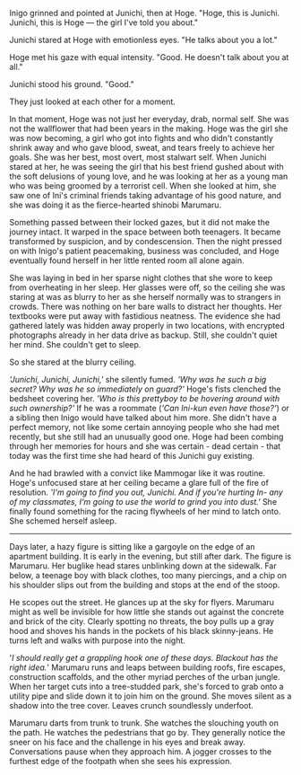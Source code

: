 Inigo grinned and pointed at Junichi, then at Hoge. "Hoge, this is Junichi. Junichi, this is Hoge — the girl I've told you about."

Junichi stared at Hoge with emotionless eyes. "He talks about you a lot."

Hoge met his gaze with equal intensity. "Good. He doesn't talk about you at all."

Junichi stood his ground. "Good."

They just looked at each other for a moment. 

In that moment, Hoge was not just her everyday, drab, normal self. She was not the wallflower that had been years in the making. Hoge was the girl she was now becoming, a girl who got into fights and who didn't constantly shrink away and who gave blood, sweat, and tears freely to achieve her goals. She was her best, most overt, most stalwart self. When Junichi stared at her, he was seeing the girl that his best friend gushed about with the soft delusions of young love, and he was looking at her as a young man who was being groomed by a terrorist cell. When she looked at him, she saw one of Ini's criminal friends taking advantage of his good nature, and she was doing it as the fierce-hearted shinobi Marumaru. 

Something passed between their locked gazes, but it did not make the journey intact. It warped in the space between both teenagers. It became transformed by suspicion, and by condescension. Then the night pressed on with Inigo's patient peacemaking, business was concluded, and Hoge eventually found herself in her little rented room all alone again.

She was laying in bed in her sparse night clothes that she wore to keep from overheating in her sleep. Her glasses were off, so the ceiling she was staring at was as blurry to her as she herself normally was to strangers in crowds. There was nothing on her bare walls to distract her thoughts. Her textbooks were put away with fastidious neatness. The evidence she had gathered lately was hidden away properly in two locations, with encrypted photographs already in her data drive as backup. Still, she couldn't quiet her mind. She couldn't get to sleep.

So she stared at the blurry ceiling. 

*'Junichi, Junichi, Junichi,'* she silently fumed. *'Why was he such a big secret? Why was he so immediately on guard?'* Hoge's fists clenched the bedsheet covering her. *'Who is this prettyboy to be hovering around with such ownership?'* If he was a roommate (*'Can Ini-kun even have those?'*) or a sibling then Inigo would have talked about him more. She didn't have a perfect memory, not like some certain annoying people who she had met recently, but she still had an unusually good one. Hoge had been combing through her memories for hours and she was certain - dead certain - that today was the first time she had heard of this Junichi guy existing. 

And he had brawled with a convict like Mammogar like it was routine. Hoge's unfocused stare at her ceiling became a glare full of the fire of resolution. *'I'm going to find you out, Junichi. And if you're hurting In- any of my classmates, I'm going to use the world to grind you into dust.'* She finally found something for the racing flywheels of her mind to latch onto. She schemed herself asleep.
______

Days later, a hazy figure is sitting like a gargoyle on the edge of an apartment building. It is early in the evening, but still after dark. The figure is Marumaru. Her buglike head stares unblinking down at the sidewalk. Far below, a teenage boy with black clothes, too many piercings, and a chip on his shoulder slips out from the building and stops at the end of the stoop. 

He scopes out the street. He glances up at the sky for flyers. Marumaru might as well be invisible for how little she stands out against the concrete and brick of the city. Clearly spotting no threats, the boy pulls up a gray hood and shoves his hands in the pockets of his black skinny-jeans. He turns left and walks with purpose into the night.

'*I should really get a grappling hook one of these days. Blackout has the right idea.*' Marumaru runs and leaps between building roofs, fire escapes, construction scaffolds, and the other myriad perches of the urban jungle. When her target cuts into a tree-studded park, she's forced to grab onto a utility pipe and slide down it to join him on the ground. She moves silent as a shadow into the tree cover. Leaves crunch soundlessly underfoot. 

Marumaru darts from trunk to trunk. She watches the slouching youth on the path. He watches the pedestrians that go by. They generally notice the sneer on his face and the challenge in his eyes and break away. Conversations pause when they approach him. A jogger crosses to the furthest edge of the footpath when she sees his expression.